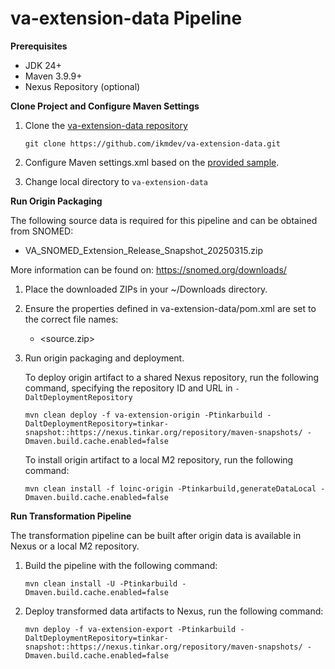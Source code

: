 # va-extension-data Pipeline

**Prerequisites**

* JDK 24+
* Maven 3.9.9+
* Nexus Repository (optional)

**Clone Project and Configure Maven Settings**

1. Clone the [va-extension-data repository](https://github.com/ikmdev/va-extension-data)

   ```
   git clone https://github.com/ikmdev/va-extension-data.git
   ```

2. Configure Maven settings.xml based on the [provided sample](https://ikmdev.atlassian.net/wiki/spaces/IKDT/pages/1036648449/Centralized+Documentation+for+Maven+Settings+File+Configuration).

3. Change local directory to `va-extension-data`

**Run Origin Packaging**

The following source data is required for this pipeline and can be obtained from SNOMED:

* VA_SNOMED_Extension_Release_Snapshot_20250315.zip

More information can be found on: https://snomed.org/downloads/

1. Place the downloaded ZIPs in your ~/Downloads directory.

2. Ensure the properties defined in va-extension-data/pom.xml are set to the correct file names:
   - <source.zip>

3. Run origin packaging and deployment.

   To deploy origin artifact to a shared Nexus repository, run the following command, specifying the repository ID and URL in `-DaltDeploymentRepository`
   ```
   mvn clean deploy -f va-extension-origin -Ptinkarbuild -DaltDeploymentRepository=tinkar-snapshot::https://nexus.tinkar.org/repository/maven-snapshots/ -Dmaven.build.cache.enabled=false
   ```

   To install origin artifact to a local M2 repository, run the following command:
   ```
   mvn clean install -f loinc-origin -Ptinkarbuild,generateDataLocal -Dmaven.build.cache.enabled=false
   ```

**Run Transformation Pipeline**

The transformation pipeline can be built after origin data is available in Nexus or a local M2 repository.

1. Build the pipeline with the following command:
   ```
   mvn clean install -U -Ptinkarbuild -Dmaven.build.cache.enabled=false
   ```

2. Deploy transformed data artifacts to Nexus, run the following command:
   ```
   mvn deploy -f va-extension-export -Ptinkarbuild -DaltDeploymentRepository=tinkar-snapshot::https://nexus.tinkar.org/repository/maven-snapshots/ -Dmaven.build.cache.enabled=false
   ```
   
